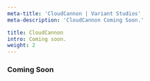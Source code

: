 ```yaml
---
meta-title: 'CloudCannon | Variant Studios'
meta-description: 'CloudCannon Coming Soon.'

title: CloudCannon
intro: Coming soon.
weight: 2
---
```



<article class="static-detail"><h3>Coming Soon</h3><div class="detail"><p>&nbsp;</p></div></article>